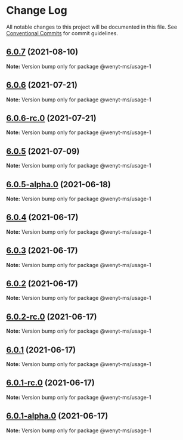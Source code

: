 # Change Log

All notable changes to this project will be documented in this file.
See [Conventional Commits](https://conventionalcommits.org) for commit guidelines.

## [6.0.7](https://github.com/wenytang-ms-123/TestAction/compare/@wenyt-ms/usage-1@6.0.6...@wenyt-ms/usage-1@6.0.7) (2021-08-10)

**Note:** Version bump only for package @wenyt-ms/usage-1





## [6.0.6](https://github.com/wenytang-ms-123/TestAction/compare/@wenyt-ms/usage-1@6.0.6-rc.0...@wenyt-ms/usage-1@6.0.6) (2021-07-21)

**Note:** Version bump only for package @wenyt-ms/usage-1





## [6.0.6-rc.0](https://github.com/wenytang-ms-123/TestAction/compare/@wenyt-ms/usage-1@6.0.5-alpha.0...@wenyt-ms/usage-1@6.0.6-rc.0) (2021-07-21)

**Note:** Version bump only for package @wenyt-ms/usage-1





## [6.0.5](https://github.com/wenytang-ms-123/TestAction/compare/@wenyt-ms/usage-1@6.0.5-alpha.0...@wenyt-ms/usage-1@6.0.5) (2021-07-09)

**Note:** Version bump only for package @wenyt-ms/usage-1





## [6.0.5-alpha.0](https://github.com/wenytang-ms-123/TestAction/compare/@wenyt-ms/usage-1@6.0.4...@wenyt-ms/usage-1@6.0.5-alpha.0) (2021-06-18)

**Note:** Version bump only for package @wenyt-ms/usage-1





## [6.0.4](https://github.com/wenytang-ms-123/TestAction/compare/@wenyt-ms/usage-1@6.0.3...@wenyt-ms/usage-1@6.0.4) (2021-06-17)

**Note:** Version bump only for package @wenyt-ms/usage-1





## [6.0.3](https://github.com/wenytang-ms-123/TestAction/compare/@wenyt-ms/usage-1@6.0.2...@wenyt-ms/usage-1@6.0.3) (2021-06-17)

**Note:** Version bump only for package @wenyt-ms/usage-1





## [6.0.2](https://github.com/wenytang-ms-123/TestAction/compare/@wenyt-ms/usage-1@6.0.2-rc.0...@wenyt-ms/usage-1@6.0.2) (2021-06-17)

**Note:** Version bump only for package @wenyt-ms/usage-1





## [6.0.2-rc.0](https://github.com/wenytang-ms-123/TestAction/compare/@wenyt-ms/usage-1@6.0.1...@wenyt-ms/usage-1@6.0.2-rc.0) (2021-06-17)

**Note:** Version bump only for package @wenyt-ms/usage-1





## [6.0.1](https://github.com/wenytang-ms-123/TestAction/compare/@wenyt-ms/usage-1@6.0.1-rc.0...@wenyt-ms/usage-1@6.0.1) (2021-06-17)

**Note:** Version bump only for package @wenyt-ms/usage-1





## [6.0.1-rc.0](https://github.com/wenytang-ms-123/TestAction/compare/@wenyt-ms/usage-1@6.0.1-alpha.0...@wenyt-ms/usage-1@6.0.1-rc.0) (2021-06-17)

**Note:** Version bump only for package @wenyt-ms/usage-1





## [6.0.1-alpha.0](https://github.com/wenytang-ms-123/TestAction/compare/@wenyt-ms/usage-1@5.0.2...@wenyt-ms/usage-1@6.0.1-alpha.0) (2021-06-17)

**Note:** Version bump only for package @wenyt-ms/usage-1
